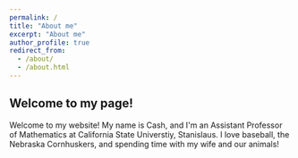 ```yaml
---
permalink: /
title: "About me"
excerpt: "About me"
author_profile: true
redirect_from: 
  - /about/
  - /about.html
---
```


## Welcome to my page!

Welcome to my website!  My name is Cash, and I'm an Assistant Professor of Mathematics at California State Universtiy, Stanislaus.  I love baseball, the Nebraska Cornhuskers, and spending time with my wife and our animals!
